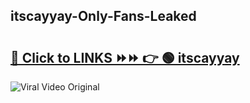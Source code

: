 
 ## itscayyay-Only-Fans-Leaked

# <h2><a href="https://clipsfans.com/itscayyay&ref=git">🔗 Click to LINKS ⏩⏩ 👉 🟢 itscayyay </a></h2>

<a href="https://clipsfans.com/itscayyay&ref=git" rel="nofollow" data-target="animated-image.originalLink"><img src="https://i.ibb.co.com/xMMVF88/686577567.gif" alt="Viral Video Original" style="max-width: 100%; display: inline-block;" data-target="animated-image.originalImage"></a>
